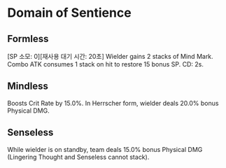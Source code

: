 # Domain of Sentience

## Formless

[SP 소모: 0][재사용 대기 시간: 20초] Wielder gains 2 stacks of Mind Mark. Combo ATK consumes 1 stack on hit to restore 15 bonus SP. CD: 2s.

## Mindless

Boosts Crit Rate by 15.0%. In Herrscher form, wielder deals 20.0% bonus Physical DMG.

## Senseless

While wielder is on standby, team deals 15.0% bonus Physical DMG (Lingering Thought and Senseless cannot stack).
